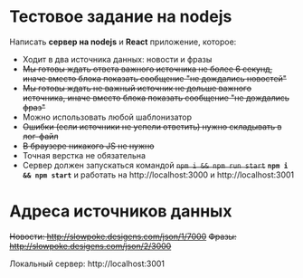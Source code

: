 # Тестовое задание на nodejs

Написать **сервер на nodejs** и **React** приложение, которое:

- Ходит в два источника данных: новости и фразы
- ~~Мы готовы ждать ответа важного источника не более 6 секунд, иначе вместо блока показать сообщение "не дождались новостей"~~
- ~~Мы готовы ждать не важный источник не дольше важного источника, иначе вместо блока показать сообщение "не дождались фраз"~~
- Можно использовать любой шаблонизатор
- ~~Ошибки (если источники не успели ответить) нужно складывать в лог-файл~~
- ~~В браузере никакого JS не нужно~~
- Точная верстка не обязательна
- Сервер должен запускаться командой ~~`npm i && npm run start`~~ **`npm i && npm start`** и работать на http://localhost:3000 и http://localhost:3001

# Адреса источников данных

~~Новости: http://slowpoke.desigens.com/json/1/7000~~
~~Фразы: http://slowpoke.desigens.com/json/2/3000~~

Локальный сервер: http://localhost:3001
